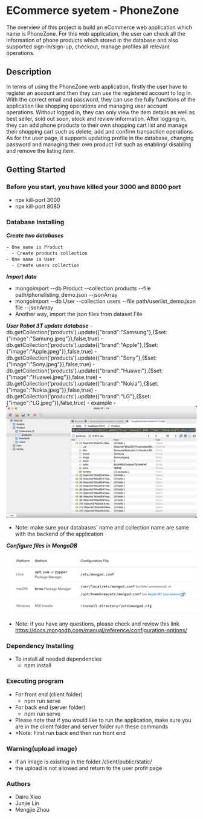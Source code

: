 # ECommerce syetem - PhoneZone

The overview of this project is build an eCommerce web application which name is PhoneZone. For this web application, the user can check all the information of phone products which stored in the database and also supported sign-in/sign-up, checkout, manage profiles all relevant operations.

## Description

In terms of using the PhoneZone web application, firstly the user have to register an account and then they can use the registered account to log in. With the correct email and password, they can use the fully functions of the application like shopping operations and managing user account operations. Without logged in, they can only view the item details as well as best seller, sold out soon, stock and review information. After logging in, they can add phone products to their own shopping cart list and manage their shopping cart such as delete, add and confirm transaction operations. As for the user page, it supports updating profile in the database, changing password and managing their own product list such as enabling/ disabling and remove the listing item.

## Getting Started

### Before you start, you have killed your 3000 and 8000 port

- npx kill-port 3000
- npx kill-port 8080

### Database Installing

  ***Create two databases***

    - One name is Product
      - Create products collection
    - One name is User
      - Create users collection

  ***Import data***

  - mongoimport --db Product --collection products --file path/phonelisting_demo.json --jsonArray
  - mongoimport --db User --collection users --file path/userlist_demo.json file --jsonArray
  - Another way, import the json files from dataset File 
    
  ***User Robot 3T update database***
    - db.getCollection('products').update({"brand":"Samsung"},{$set:{"image":"Samung.jpeg"}},false,true)
    - db.getCollection('products').update({"brand":"Apple"},{$set:{"image":"Apple.jpeg"}},false,true)
    - db.getCollection('products').update({"brand":"Sony"},{$set:{"image":"Sony.jpeg"}},false,true)
    - db.getCollection('products').update({"brand":"Huawei"},{$set:{"image":"Huawei.jpeg"}},false,true)
    - db.getCollection('products').update({"brand":"Nokia"},{$set:{"image":"Nokia.jpeg"}},false,true)
    - db.getCollection('products').update({"brand":"LG"},{$set:{"image":"LG.jpeg"}},false,true)
    - example
      - ![image](https://github.com/MarkYnot/ECommerce/blob/master/README%20image/example.png)

   * Note: make sure your databases' name and collection name are same with the backend of the application

  ***Configure files in MongoDB***

  ![image](https://github.com/MarkYnot/ECommerce/blob/master/README%20image/WechatIMG1772.png)

  * Note: if you have any questions, please check and review this link https://docs.mongodb.com/manual/reference/configuration-options/

### Dependency Installing

- To install all needed dependencies
  - npm install

### Executing program

- For front end (client folder)
  - npm run serve
- For back end (server folder)
  - npm run serve
- Please note that if you would like to run the application, make sure you are in the client folder and server folder run these commands
- *Note: First run back end then run front end

### Warning(upload image)

- if an image is existing in the folder /client/public/static/
- the upload is not allowed and return to the user profit page 

### Authors

- Dairu Xiao 
- Junjie Lin 
- Mengjie Zhou 

